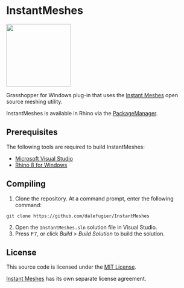# InstantMeshes

[<img width="170" height="166" src="https://github.com/wjakob/instant-meshes/raw/master/resources/icon.png">](https://github.com/wjakob/instant-meshes)

Grasshopper for Windows plug-in that uses the [Instant Meshes](https://github.com/wjakob/instant-meshes) open source meshing utility.

InstantMeshes is available in Rhino via the [PackageManager](https://www.rhino3d.com/features/package-manager/).

## Prerequisites

The following tools are required to build InstantMeshes:

- [Microsoft Visual Studio](https://visualstudio.microsoft.com/)
- [Rhino 8 for Windows](https://www.rhino3d.com/)

##  Compiling

1. Clone the repository. At a command prompt, enter the following command:
```
git clone https://github.com/dalefugier/InstantMeshes
```
2. Open the `InstantMeshes.sln` solution file in Visual Studio.
4. Press <kbd>F7</kbd>, or click *Build > Build Solution*  to build the solution.

## License
This source code is licensed under the [MIT License](https://github.com/dalefugier/InstantMeshes/blob/master/LICENSE).

[Instant Meshes](https://github.com/wjakob/instant-meshes/blob/master/LICENSE.txt) has its own separate license agreement.

